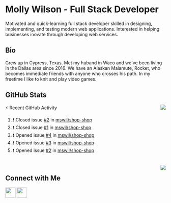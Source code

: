# Molly Wilson - Full Stack Developer
Motivated and quick-learning full stack developer skilled in designing, implementing, and testing modern web applications. Interested in helping businesses inovate through developing web services.

## Bio
Grew up in Cypress, Texas. Met my huband in Waco and we've been living in the Dallas area since 2016. We have an Alaskan Malamute, Rocket, who becomes immediate friends with anyone who crosses his path. In my freetime I like to knit and play video games. 

## GitHub Stats

<img align="right" src="https://github-readme-stats.vercel.app/api?username=mswil&show_icons=true&theme=tokyonight"/>

⚡ Recent GitHub Activity
<!--START_SECTION:activity-->
1. ❗️ Closed issue [#2](https://github.com/mswil/shop-shop/issues/2) in [mswil/shop-shop](https://github.com/mswil/shop-shop)
2. ❗️ Closed issue [#1](https://github.com/mswil/shop-shop/issues/1) in [mswil/shop-shop](https://github.com/mswil/shop-shop)
3. ❗️ Opened issue [#4](https://github.com/mswil/shop-shop/issues/4) in [mswil/shop-shop](https://github.com/mswil/shop-shop)
4. ❗️ Opened issue [#3](https://github.com/mswil/shop-shop/issues/3) in [mswil/shop-shop](https://github.com/mswil/shop-shop)
5. ❗️ Opened issue [#2](https://github.com/mswil/shop-shop/issues/2) in [mswil/shop-shop](https://github.com/mswil/shop-shop)
<!--END_SECTION:activity-->

<br>

<img align="right" src="https://github-readme-stats.vercel.app/api/top-langs/?username=mswil&layout=compact&theme=tokyonight"/>

## Connect with Me

[<img height="32" width="32" src="https://cdn.jsdelivr.net/npm/simple-icons@v5/icons/linkedin.svg" />](https://www.linkedin.com/in/molly-wilson-b55589206/)
[<img height="32" width="32" src="https://cdn.jsdelivr.net/npm/simple-icons@v5/icons/maildotru.svg" />](mailto:molly_wilson1@outlook.com)
